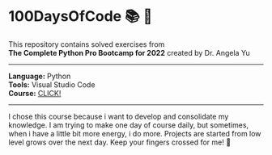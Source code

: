 # 100DaysOfCode :books: :raising_hand:
This repository contains solved exercises from  
__The Complete Python Pro Bootcamp for 2022__ created by Dr. Angela Yu
***  
__Language:__ Python  
__Tools:__ Visual Studio Code     
__Course:__ [CLICK!](https://www.udemy.com/course/100-days-of-code/)
***
I chose this course because i want to develop and consolidate my knowledge. I am trying to make one day of course daily, but sometimes, when i have a little bit more energy, i do more. Projects are started from low level grows over the next day. Keep your fingers crossed for me! :crossed_fingers:	
